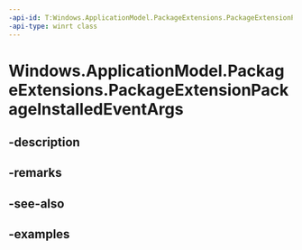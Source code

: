 ```yaml
---
-api-id: T:Windows.ApplicationModel.PackageExtensions.PackageExtensionPackageInstalledEventArgs
-api-type: winrt class
---
```


# Windows.ApplicationModel.PackageExtensions.PackageExtensionPackageInstalledEventArgs

<!--
public sealed class PackageExtensionPackageInstalledEventArgs
-->


## -description

## -remarks

## -see-also

## -examples


